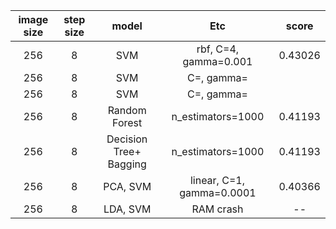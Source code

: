 | image size | step size  | model | Etc | score |
|:--:|:--:|:--:|:--:|:--:|
|  256 | 8 | SVM | rbf, C=4, gamma=0.001 | 0.43026 |
|  256 | 8 | SVM | C=, gamma= |  |
|  256 | 8 | SVM | C=, gamma= |  |
|  256 | 8 | Random Forest | n_estimators=1000 | 0.41193 |
|  256 | 8 | Decision Tree+ Bagging | n_estimators=1000 | 0.41193 |
|  256 | 8 | PCA, SVM | linear, C=1, gamma=0.0001 | 0.40366 |
|  256 | 8 | LDA, SVM | RAM crash | -- |
